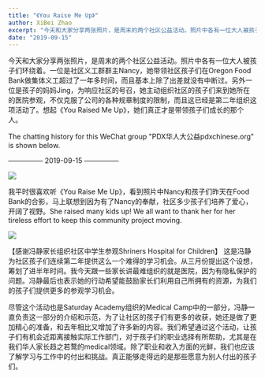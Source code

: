 ```yaml
---
title: "《You Raise Me Up》"
author: XiBei Zhao
excerpt: "今天和大家分享两张照片，是周末的两个社区公益活动。照片中各有一位大人被孩子们环绕着。一位是社区义工群群主Nancy，她带领社区孩子们在Oregon Food Bank做集体义工超过了一年多时间，而且基本上除了出差就没有中断过。另外一位是孩子的妈妈Jing，为响应社区的号召，她主动组织社区的孩子们来到她所在的医院参观，不仅克服了公司的各种规章制度的限制，而且这已经是第二年组织这项活动了。想起《You Raised Me Up》，她们真正才是带领孩子们成长的那个人。"
date: "2019-09-15"
---
```


今天和大家分享两张照片，是周末的两个社区公益活动。照片中各有一位大人被孩子们环绕着。一位是社区义工群群主Nancy，她带领社区孩子们在Oregon Food Bank做集体义工超过了一年多时间，而且基本上除了出差就没有中断过。另外一位是孩子的妈妈Jing，为响应社区的号召，她主动组织社区的孩子们来到她所在的医院参观，不仅克服了公司的各种规章制度的限制，而且这已经是第二年组织这项活动了。想起《You Raised Me Up》，她们真正才是带领孩子们成长的那个人。

The chatting history for this WeChat group "PDX华人大公益pdxchinese.org" is shown below.

—————  2019-09-15  —————

![](https://res.cloudinary.com/dhngj18do/image/upload/f_auto,q_auto/v1/images/0cf787184ea7a36c297c02de5998d8a9)

我平时很喜欢听《You Raise Me Up》，看到照片中Nancy和孩子们昨天在Food Bank的合影，马上联想到因为有了Nancy的奉献，社区多少孩子们培养了爱心，开阔了视野。She raised many kids up! We all want to thank her for her tireless effort to keep this community project moving.

![](https://res.cloudinary.com/dhngj18do/image/upload/f_auto,q_auto/v1/images/28feeab14fdc4ff3c0639ddaa619b97e)

【感谢冯静家长组织社区中学生参观Shriners Hospital for Children】 这是冯静为社区孩子们连续第二年提供这么一个难得的学习机会。从三月份提出这个设想，筹划了进半年时间。我今天跟一些家长讲最难组织的就是医院，因为有隐私保护的问题。冯静最后也表示她的行动希望能鼓励家长们利用自己所拥有的资源，为我们的孩子们提供更多的参观学习机会。

尽管这个活动也是Saturday Academy组织的Medical Camp中的一部分，冯静一直负责这一部分的介绍和示范，为了让社区的孩子们有更多的收获，她还是做了更加精心的准备，和去年相比又增加了许多新的内容。我们希望通过这个活动，让孩子们有机会近距离接触实际工作部门，对于孩子们的职业选择有所帮助，尤其是在我们华人家长趋之若鹜的medical领域。除了职业和收入方面的光鲜，我们也应该了解学习与工作中的付出和挑战。真正能够走得远的是那些愿意为别人付出的孩子们。
